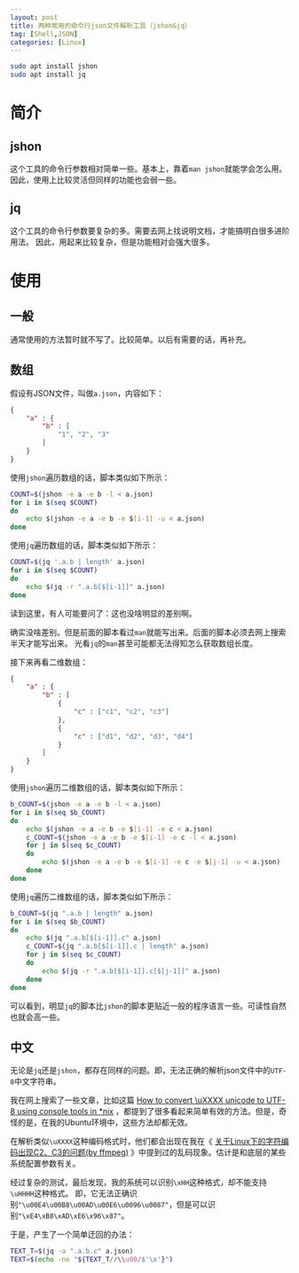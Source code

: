 ```yaml
---
layout: post
title: 两种常用的命令行json文件解析工具（jshon&jq）
tag: [Shell,JSON]
categories: [Linux]
---
```


<!--break-->

```bash
sudo apt install jshon
sudo apt install jq
```

# 简介

## jshon

这个工具的命令行参数相对简单一些。基本上，靠着`man jshon`就能学会怎么用。
因此，使用上比较灵活但同样的功能也会弱一些。

## jq

这个工具的命令行参数要复杂的多。需要去网上找说明文档，才能搞明白很多进阶用法。
因此，用起来比较复杂，但是功能相对会强大很多。

# 使用

## 一般

通常使用的方法暂时就不写了。比较简单。以后有需要的话，再补充。

## 数组

假设有JSON文件，叫做`a.json`，内容如下：

```json
{
    "a" : {
        "b" : [
            "1", "2", "3"
        ]
    }
}
```

使用`jshon`遍历数组的话，脚本类似如下所示：

```bash
COUNT=$(jshon -e a -e b -l < a.json)
for i in $(seq $COUNT)
do
    echo $(jshon -e a -e b -e $[i-1] -u < a.json)
done
```

使用`jq`遍历数组的话，脚本类似如下所示：

```bash
COUNT=$(jq '.a.b | length' a.json)
for i in $(seq $COUNT)
do
    echo $(jq -r ".a.b[$[i-1]]" a.json)
done
```

读到这里，有人可能要问了：这也没啥明显的差别啊。

确实没啥差别。但是前面的脚本看过`man`就能写出来。后面的脚本必须去网上搜索半天才能写出来。
光看`jq`的`man`甚至可能都无法得知怎么获取数组长度。

接下来再看二维数组：

```json
{
    "a" : {
        "b" : [
            {
                "c" : ["c1", "c2", "c3"]
            },
            {
                "c" : ["d1", "d2", "d3", "d4"]
            }
        ]
    }
}
```

使用`jshon`遍历二维数组的话，脚本类似如下所示：

```bash
b_COUNT=$(jshon -e a -e b -l < a.json)
for i in $(seq $b_COUNT)
do
    echo $(jshon -e a -e b -e $[i-1] -e c < a.json)
    c_COUNT=$(jshon -e a -e b -e $[i-1] -e c -l < a.json)
    for j in $(seq $c_COUNT)
    do
        echo $(jshon -e a -e b -e $[i-1] -e c -e $[j-1] -u < a.json)
    done
done
```

使用`jq`遍历二维数组的话，脚本类似如下所示：

```bash
b_COUNT=$(jq ".a.b | length" a.json)
for i in $(seq $b_COUNT)
do
    echo $(jq ".a.b[$[i-1]].c" a.json)
    c_COUNT=$(jq ".a.b[$[i-1]].c | length" a.json)
    for j in $(seq $c_COUNT)
    do
        echo $(jq -r ".a.b[$[i-1]].c[$[j-1]]" a.json)
    done
done
```

可以看到，明显`jq`的脚本比`jshon`的脚本更贴近一般的程序语言一些。可读性自然也就会高一些。

## 中文

无论是`jq`还是`jshon`，都存在同样的问题。即，无法正确的解析json文件中的`UTF-8`中文字符串。

我在网上搜索了一些文章，比如这篇 [How to convert \\uXXXX unicode to UTF-8 using console tools in \*nix](https://www.gangofcoders.net/solution/how-to-convert-uxxxx-unicode-to-utf-8-using-console-tools-in-nix/) ，都提到了很多看起来简单有效的方法。但是，奇怪的是，在我的Ubuntu环境中，这些方法却都无效。

在解析类似`\uXXXX`这种编码格式时，他们都会出现在我在《 [关于Linux下的字符编码出现C2、C3的问题(by ffmpeg)](../ffmpeg-c2c3-bug) 》中提到过的乱码现象。估计是和底层的某些系统配置参数有关。

经过复杂的测试，最后发现，我的系统可以识别`\xHH`这种格式，却不能支持`\uHHHH`这种格式。
即，它无法正确识别`"\u00E4\u00B8\u00AD\u00E6\u0096\u0087"`，但是可以识别`"\xE4\xB8\xAD\xE6\x96\x87"`。

于是，产生了一个简单迂回的办法：

```bash
TEXT_T=$(jq -a ".a.b.c" a.json)
TEXT=$(echo -ne "${TEXT_T//\\u00/$'\x'}")
```
